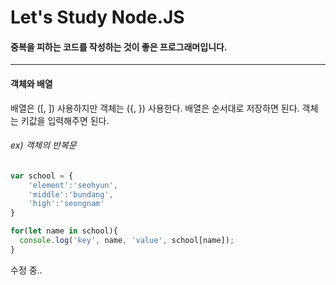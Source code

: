 # Let's Study Node.JS

#### 중복을 피하는 코드를 작성하는 것이 좋은 프로그래머입니다.

-----------

#### 객체와 배열
배열은 ([, ]) 사용하지만 객체는 ({, }) 사용한다.
배열은 순서대로 저장하면 된다. 객체는 키값을 입력해주면 된다.

###### ex) 객체의 반복문
```javascript
var school = {
    'element':'seohyun',
    'middle':'bundang',
    'high':'seongnam'
}

for(let name in school){
  console.log('key', name, 'value', school[name]);
}
```

수정 중..

